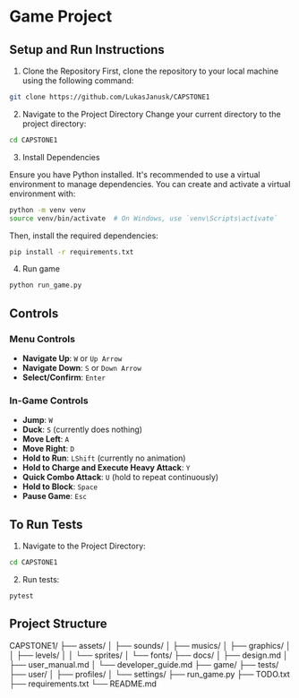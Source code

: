 # Game Project

## Setup and Run Instructions

1. Clone the Repository
First, clone the repository to your local machine using the following command:

```bash
git clone https://github.com/LukasJanusk/CAPSTONE1
```

2. Navigate to the Project Directory
Change your current directory to the project directory:
```bash
cd CAPSTONE1
```
3. Install Dependencies

Ensure you have Python installed. It's recommended to use a virtual environment to manage dependencies. You can create and activate a virtual environment with:

```bash
python -m venv venv
source venv/bin/activate  # On Windows, use `venv\Scripts\activate`
```

Then, install the required dependencies:
```bash
pip install -r requirements.txt
```

4. Run game
```bash
python run_game.py
```

## Controls

### Menu Controls
- **Navigate Up**: `W` or `Up Arrow`
- **Navigate Down**: `S` or `Down Arrow`
- **Select/Confirm**: `Enter`

### In-Game Controls
- **Jump**: `W`
- **Duck**: `S` (currently does nothing)
- **Move Left**: `A`
- **Move Right**: `D`
- **Hold to Run**: `LShift` (currently no animation)
- **Hold to Charge and Execute Heavy Attack**: `Y`
- **Quick Combo Attack**: `U` (hold to repeat continuously)
- **Hold to Block**: `Space`
- **Pause Game**: `Esc`

## To Run Tests

1. Navigate to the Project Directory:

```bash
cd CAPSTONE1
```
2. Run tests:

```bash
pytest
```

## Project Structure

CAPSTONE1/
├── assets/
│ ├── sounds/
│ ├── musics/
│ ├── graphics/
│ │ ├── levels/
│ │ └── sprites/
│ └── fonts/
├── docs/
│ ├── design.md
│ ├── user_manual.md
│ └── developer_guide.md
├── game/
├── tests/
├── user/
│ ├── profiles/
│ └── settings/
├── run_game.py
├── TODO.txt
├── requirements.txt
└── README.md